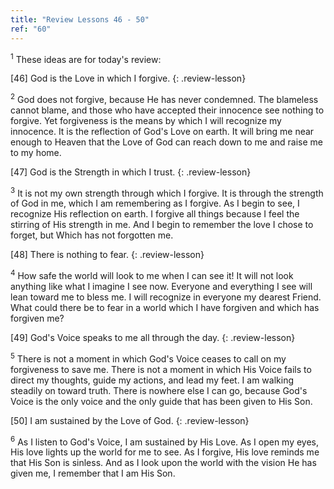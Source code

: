 ```yaml
---
title: "Review Lessons 46 - 50"
ref: "60"
---
```


<sup>1</sup> These ideas are for today's review:

\[46\] God is the Love in which I forgive.
{: .review-lesson}

<sup>2</sup> God does not forgive, because He has never condemned. The
blameless cannot blame, and those who have accepted their innocence see
nothing to forgive. Yet forgiveness is the means by which I will
recognize my innocence. It is the reflection of God's Love on earth. It
will bring me near enough to Heaven that the Love of God can reach down
to me and raise me to my home.

\[47\] God is the Strength in which I trust.
{: .review-lesson}

<sup>3</sup> It is not my own strength through which I forgive. It is
through the strength of God in me, which I am remembering as I forgive.
As I begin to see, I recognize His reflection on earth. I forgive all
things because I feel the stirring of His strength in me. And I begin to
remember the love I chose to forget, but Which has not forgotten me.

\[48\] There is nothing to fear.
{: .review-lesson}

<sup>4</sup> How safe the world will look to me when I can see it! It
will not look anything like what I imagine I see now. Everyone and
everything I see will lean toward me to bless me. I will recognize in
everyone my dearest Friend. What could there be to fear in a world which
I have forgiven and which has forgiven me?

\[49\] God's Voice speaks to me all through the day.
{: .review-lesson}

<sup>5</sup> There is not a moment in which God's Voice ceases to call
on my forgiveness to save me. There is not a moment in which His Voice
fails to direct my thoughts, guide my actions, and lead my feet. I am
walking steadily on toward truth. There is nowhere else I can go,
because God's Voice is the only voice and the only guide that has been
given to His Son.

\[50\] I am sustained by the Love of God.
{: .review-lesson}

<sup>6</sup> As I listen to God's Voice, I am sustained by His Love. As
I open my eyes, His love lights up the world for me to see. As I
forgive, His love reminds me that His Son is sinless. And as I look upon
the world with the vision He has given me, I remember that I am His Son.

